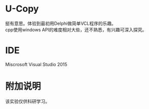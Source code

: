 # U-Copy
挺有意思。体验到最初用Delphi做简单VCL程序的乐趣。<br>
cpp使用windows API的难度相对大些，还不熟悉，有兴趣可深入探究。
# IDE
Miscrosoft Visual Studio 2015
# 附加说明
该实验仅供科研学习。
